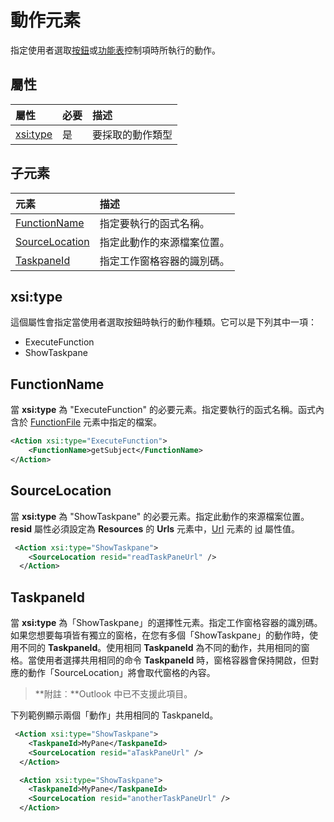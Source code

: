 # <a name="action-element"></a>動作元素
 指定使用者選取[按鈕](./control.md#button-control)或[功能表](./control.md#menu-dropdown-button-controls)控制項時所執行的動作。
 
## <a name="attributes"></a>屬性

|  屬性  |  必要  |  描述  |
|:-----|:-----|:-----|
|  [xsi:type](#xsitype)  |  是  | 要採取的動作類型|


## <a name="child-elements"></a>子元素

|  元素 |  描述  |
|:-----|:-----|
|  [FunctionName](#functionname) |    指定要執行的函式名稱。 |
|  [SourceLocation](#sourcelocation) |    指定此動作的來源檔案位置。 |
|  [TaskpaneId](#taskpaneid) | 指定工作窗格容器的識別碼。|
  

## <a name="xsi:type"></a>xsi:type
這個屬性會指定當使用者選取按鈕時執行的動作種類。它可以是下列其中一項：
- ExecuteFunction
- ShowTaskpane

## <a name="functionname"></a>FunctionName

當 **xsi:type** 為 "ExecuteFunction" 的必要元素。指定要執行的函式名稱。函式內含於 [FunctionFile](./functionfile.md) 元素中指定的檔案。

```xml
<Action xsi:type="ExecuteFunction">
    <FunctionName>getSubject</FunctionName>
</Action>
```

## <a name="sourcelocation"></a>SourceLocation
當 **xsi:type** 為 "ShowTaskpane" 的必要元素。指定此動作的來源檔案位置。**resid** 屬性必須設定為 **Resources** 的 **Urls** 元素中，[Url](./resources.md#urls) 元素的 [id](./resources.md) 屬性值。

```xml
 <Action xsi:type="ShowTaskpane">
    <SourceLocation resid="readTaskPaneUrl" />
  </Action>
```  

## <a name="taskpaneid"></a>TaskpaneId
當 **xsi:type** 為「ShowTaskpane」的選擇性元素。指定工作窗格容器的識別碼。如果您想要每項皆有獨立的窗格，在您有多個「ShowTaskpane」的動作時，使用不同的 **TaskpaneId**。使用相同 **TaskpaneId** 為不同的動作，共用相同的窗格。當使用者選擇共用相同的命令 **TaskpaneId** 時，窗格容器會保持開啟，但對應的動作「SourceLocation」將會取代窗格的內容。 

>**附註︰**Outlook 中已不支援此項目。

下列範例顯示兩個「動作」共用相同的 TaskpaneId。 


```xml
 <Action xsi:type="ShowTaskpane">
    <TaskpaneId>MyPane</TaskpaneId>
    <SourceLocation resid="aTaskPaneUrl" />
  </Action>

  <Action xsi:type="ShowTaskpane">
    <TaskpaneId>MyPane</TaskpaneId>
    <SourceLocation resid="anotherTaskPaneUrl" />
  </Action>
```  
